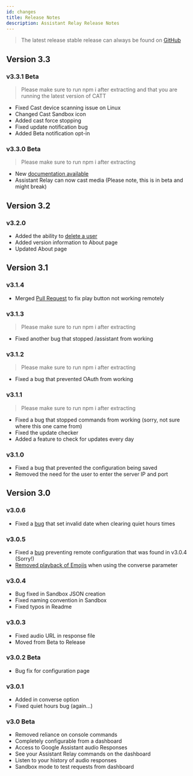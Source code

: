 ```yaml
---
id: changes
title: Release Notes
description: Assistant Relay Release Notes
---
```


> The latest release stable release can always be found on [GitHub](https://github.com/greghesp/assistant-relay/releases/latest)

## Version 3.3

### v3.3.1 Beta
> Please make sure to run npm i after extracting and that you are running the latest version of CATT
- Fixed Cast device scanning issue on Linux
- Changed Cast Sandbox icon
- Added cast force stopping
- Fixed update notification bug
- Added Beta notification opt-in


### v3.3.0 Beta
> Please make sure to run npm i after extracting
  
- New [documentation available](https://greghesp.github.io/assistant-relay/)
- Assistant Relay can now cast media (Please note, this is in beta and might break)

## Version 3.2

### v3.2.0
- Added the ability to [delete a user](https://github.com/greghesp/assistant-relay/issues/142)
- Added version information to About page
- Updated About page

## Version 3.1

### v3.1.4
- Merged [Pull Request](https://github.com/greghesp/assistant-relay/pull/149) to fix play button not working remotely

### v3.1.3
> Please make sure to run npm i after extracting

- Fixed another bug that stopped /assistant from working

### v3.1.2
> Please make sure to run npm i after extracting

- Fixed a bug that prevented OAuth from working

### v3.1.1
> Please make sure to run npm i after extracting

- Fixed a bug that stopped commands from working (sorry, not sure where this one came from)
- Fixed the update checker
- Added a feature to check for updates every day

### v3.1.0
- Fixed a bug that prevented the configuration being saved
- Removed the need for the user to enter the server IP and port

## Version 3.0

### v3.0.6
- Fixed a [bug](https://github.com/greghesp/assistant-relay/issues/135) that set invalid date when clearing quiet hours times

### v3.0.5
- Fixed a [bug](https://github.com/greghesp/assistant-relay/issues/128) preventing remote configuration that was found in v3.0.4 (Sorry!)
- [Removed playback of Emojis](https://github.com/greghesp/assistant-relay/issues/127) when using the converse parameter

### v3.0.4
- Bug fixed in Sandbox JSON creation
- Fixed naming convention in Sandbox
- Fixed typos in Readme

### v3.0.3
- Fixed audio URL in response file
- Moved from Beta to Release

### v3.0.2 Beta
- Bug fix for configuration page
  
### v3.0.1
- Added in converse option
- Fixed quiet hours bug (again...)

### v3.0 Beta
- Removed reliance on console commands
- Completely configurable from a dashboard
- Access to Google Assistant audio Responses
- See your Assistant Relay commands on the dashboard
- Listen to your history of audio responses
- Sandbox mode to test requests from dashboard